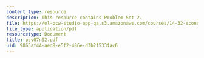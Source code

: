 ```yaml
---
content_type: resource
description: This resource contains Problem Set 2.
file: https://ol-ocw-studio-app-qa.s3.amazonaws.com/courses/14-32-econometrics-spring-2007/9865af44aed8e5f2486ed3b2f533fac6_psy07n02.pdf
file_type: application/pdf
resourcetype: Document
title: psy07n02.pdf
uid: 9865af44-aed8-e5f2-486e-d3b2f533fac6
---
```

